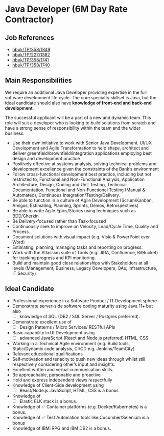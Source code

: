 # Java Developer (6M Day Rate Contractor)
## Job References
- [hbuk/TP/358/1849](https://careers.handelsbanken.co.uk/members/modules/job/detail.php?record=1849)
- [hbuk/TP/227/1362](https://careers.handelsbanken.co.uk/members/modules/job/detail.php?record=1362)
- [hbuk/TP/358/1741](https://careers.handelsbanken.co.uk/members/modules/job/detail.php?record=1741)
- [hbuk/TP/358/1740](https://careers.handelsbanken.co.uk/members/modules/job/detail.php?record=1740)

## Main Responsibilities
We require an additional Java Developer providing expertise in the full software development life cycle. The core specialty skillset is Java, but the ideal candidate should also have **knowledge of front-end and back-end development**.

The successful applicant will be a part of a new and dynamic team. This role will suit a developer who is looking to build solutions from scratch and have a strong sense of responsibility within the team and the wider business.
- Use their own initiative to work with Senior Java Development, UI/UX Development and Agile Transformation to help shape, architect and deliver greenfield/brownfield/integration applications employing best design and development practice
- Positively effective at systems analysis, solving technical problems and development excellence given the constraints of the Bank’s environment
- Follow cross-functional development best practice, including but not restricted to, Functional and Non-Functional Analysis, Application Architecture, Design, Coding and Unit Testing, Technical Documentation, Functional and Non-Functional Testing (Manual & Automated), Continuous Integration/Testing/Delivery.
- Be able to function in a culture of Agile Development (Scrum/Kanban, Amigos, Estimating, Planning, Sprints, Demos, Retrospectives)
- Be able to write Agile Epics/Stories using techniques such as BDD/Gherkin
- Be Delivery-focused rather than Task-focused
- Continuously seek to improve on Velocity, Lead/Cycle Time, Quality and Process.
- Document solutions with visual impact (e.g. Visio & PowerPoint over Word)
- Estimating, planning, managing tasks and reporting on progress.
- Work with the Atlassian suite of Tools (e.g. JIRA, Confluence, BitBucket) for tracking progress and KPI monitoring.
- Build and maintain good close relationships with Stakeholders at all levels (Management, Business, Legacy Developers, QAs, Infrastructure, IT Security)

## Ideal Candidate
- Professional experience in a Software Product / IT Development sphere
- Demonstrate server-side software coding maturity using Java 11+ but also
   - [ ] knowledge of SQL (DB2 / SQL Server / Postgres preferred).
- Demonstrate excellent use of
   - [ ] Design Patterns / Micro Services/ RESTful APIs
- Basic capability in UI Development using
   - [ ] advanced JavaScript (React and Node.js preferred) HTML, CSS
- Working in a Technical Agile environment (e.g. Build tools, Static/Dynamic code analysis, CI/CD e.g. Jenkins/TeamCity)
- Relevant educational qualifications
- Self-motivation and tenacity to push new ideas through whilst still respectively considering other’s input and insights.
- Excellent written and verbal communication skills.
- Be approachable, personable and proactive
- Hold and express independent views respectfully
- Knowledge of Client-Side development using
   - [ ] React/Node.js JavaScript, HTML, CSS is a bonus
- Knowledge of
   - [ ] Elastic ELK stack is a bonus.
- Knowledge of ✅ Container platforms (e.g. Docker/Kubernetes) is a bonus.
- Knowledge of ✅ Test Automation tools like Cucumber/Selenium is a bonus
- Knowledge of IBMi RPG and IBM DB2 is a bonus.

